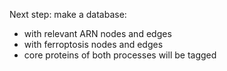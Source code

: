 Next step:
make a database:
- with relevant ARN nodes and edges
- with ferroptosis nodes and edges
- core proteins of both processes will be tagged
